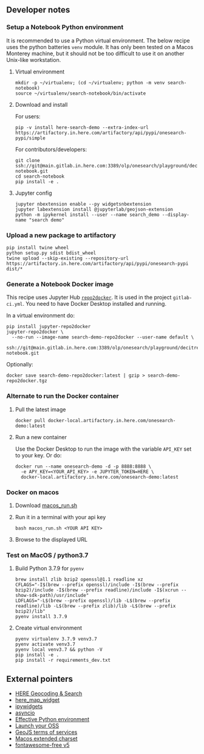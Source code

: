 ## Developer notes

### Setup a Notebook Python environment

It is recommended to use a Python virtual environment. The below recipe uses the python batteries `venv` module.
It has only been tested on a Macos Monterey machine, but it should not be too difficult to use it on another Unix-like workstation.

1. Virtual environment

   ```
   mkdir -p ~/virtualenv; (cd ~/virtualenv; python -m venv search-notebook)
   source ~/virtualenv/search-notebook/bin/activate
   ```

2. Download and install

   For users:

   ```
   pip -v install here-search-demo --extra-index-url https://artifactory.in.here.com/artifactory/api/pypi/onesearch-pypi/simple
   ```

   For contributors/developers:

   ```
   git clone ssh://git@main.gitlab.in.here.com:3389/olp/onesearch/playground/decitre/search-notebook.git
   cd search-notebook
   pip install -e .
   ```

3. Jupyter config

   ```
   jupyter nbextension enable --py widgetsnbextension
   jupyter labextension install @jupyterlab/geojson-extension
   python -m ipykernel install --user --name search_demo --display-name "search demo"
   ```


### Upload a new package to artifactory

    pip install twine wheel
    python setup.py sdist bdist_wheel
    twine upload --skip-existing --repository-url https://artifactory.in.here.com/artifactory/api/pypi/onesearch-pypi dist/*

### Generate a Notebook Docker image

This recipe uses Jupyter Hub [`repo2docker`](https://repo2docker.readthedocs.io/en/latest/). 
It is used in the project `gitlab-ci.yml`. You need to have Docker Desktop installed and running.

In a virtual environment do:

   ```
   pip install jupyter-repo2docker
   jupyter-repo2docker \
     --no-run --image-name search-demo-repo2docker --user-name default \
     ssh://git@main.gitlab.in.here.com:3389/olp/onesearch/playground/decitre/search-notebook.git
   ```

Optionally:

   ```
   docker save search-demo-repo2docker:latest | gzip > search-demo-repo2docker.tgz
   ```

### Alternate to run the Docker container

1. Pull the latest image

   ```
   docker pull docker-local.artifactory.in.here.com/onesearch-demo:latest
   ```
2. Run a new container

   Use the Docker Desktop to run the image with the variable `API_KEY` set to your key. Or do:

   ```
   docker run --name onesearch-demo -d -p 8888:8888 \
     -e APY_KEY=<YOUR_API_KEY> -e JUPYTER_TOKEN=HERE \
     docker-local.artifactory.in.here.com/onesearch-demo:latest
   ```

### Docker on macos

1. Download [macos_run.sh](https://main.gitlab.in.here.com/olp/onesearch/playground/decitre/search-notebook/-/blob/master/src/here_search/scripts/here-search-notebooks/macos_run.sh)

2. Run it in a terminal with your api key

   ```
   bash macos_run.sh <YOUR API KEY>
   ```

3. Browse to the displayed URL

### Test on MacOS / python3.7

1. Build Python 3.7.9 for `pyenv`

   ```
   brew install zlib bzip2 openssl@1.1 readline xz
   CFLAGS="-I$(brew --prefix openssl)/include -I$(brew --prefix bzip2)/include -I$(brew --prefix readline)/include -I$(xcrun --show-sdk-path)/usr/include"
   LDFLAGS="-L$(brew --prefix openssl)/lib -L$(brew --prefix readline)/lib -L$(brew --prefix zlib)/lib -L$(brew --prefix bzip2)/lib"
   pyenv install 3.7.9
   ```

2. Create virtual environment

   ```
   pyenv virtualenv 3.7.9 venv3.7
   pyenv activate venv3.7
   pyenv local venv3.7 && python -V
   pip install -e .
   pip install -r requirements_dev.txt
   ```


## External pointers

- [HERE Geocoding & Search](https://developer.here.com/documentation/geocoding-search-api/dev_guide/index.html)
- [here_map_widget](https://here-map-widget-for-jupyter.readthedocs.io/en/latest/index.html)
- [ipywidgets](https://ipywidgets.readthedocs.io/en/latest/index.html)
- [asyncio](https://bbc.github.io/cloudfit-public-docs/asyncio/asyncio-part-1)
- [Effective Python environment](https://realpython.com/effective-python-environment/)
- [Launch your OSS](https://opensource.guide/starting-a-project/#launching-your-own-open-source-project)
- [GeoJS terms of services](https://www.geojs.io/tos/)
- [Macos extended charset](https://www.barcodefaq.com/knowledge-base/mac-extended-ascii-character-chart/)
- [fontawesome-free v5](https://fontawesome.com/v5/search?m=free)